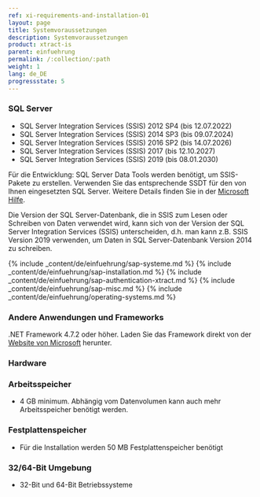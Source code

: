 ```yaml
---
ref: xi-requirements-and-installation-01
layout: page
title: Systemvoraussetzungen
description: Systemvoraussetzungen
product: xtract-is
parent: einfuehrung
permalink: /:collection/:path
weight: 1
lang: de_DE
progressstate: 5
---
```

### SQL Server
 	
- SQL Server Integration Services (SSIS) 2012 SP4 (bis 12.07.2022)
- SQL Server Integration Services (SSIS) 2014 SP3 (bis 09.07.2024)
- SQL Server Integration Services (SSIS) 2016 SP2 (bis 14.07.2026)
- SQL Server Integration Services (SSIS) 2017 (bis 12.10.2027)
- SQL Server Integration Services (SSIS) 2019 (bis 08.01.2030)

Für die Entwicklung: SQL Server Data Tools werden benötigt, um SSIS-Pakete zu erstellen. Verwenden Sie das entsprechende SSDT für den von Ihnen eingesetzten SQL Server. Weitere Details finden Sie in der [Microsoft Hilfe](https://docs.microsoft.com/en-us/sql/ssdt/download-sql-server-data-tools-ssdt?view=sql-server-ver15).

Die Version der SQL Server-Datenbank, die in SSIS zum Lesen oder Schreiben von Daten verwendet wird, kann sich von der Version der SQL Server Integration Services (SSIS) unterscheiden, d.h. man kann z.B. SSIS Version 2019 verwenden, um Daten in SQL Server-Datenbank Version 2014 zu schreiben.

{% include _content/de/einfuehrung/sap-systeme.md %} 
{% include _content/de/einfuehrung/sap-installation.md %} 
{% include _content/de/einfuehrung/sap-authentication-xtract.md %}
{% include _content/de/einfuehrung/sap-misc.md %}
{% include _content/de/einfuehrung/operating-systems.md %}

### Andere Anwendungen und Frameworks
 	
.NET Framework 4.7.2 oder höher. Laden Sie das Framework direkt von der [Website von Microsoft](https://support.microsoft.com/en-us/help/4054530/microsoft-net-framework-4-7-2-offline-installer-for-windows) herunter.

### Hardware

### Arbeitsspeicher
 	
- 4 GB minimum. Abhängig vom Datenvolumen kann auch mehr Arbeitsspeicher benötigt werden.

### Festplattenspeicher
 	
- Für die Installation werden 50 MB Festplattenspeicher benötigt

### 32/64-Bit Umgebung
 	
- 32-Bit und 64-Bit Betriebssysteme

